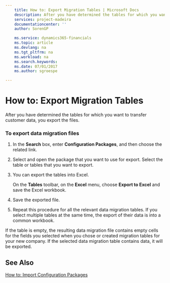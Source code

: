 ```yaml
---
    title: How to: Export Migration Tables | Microsoft Docs
    description: After you have determined the tables for which you want to transfer customer data, you export the files.
    services: project-madeira
    documentationcenter: ''
    author: SorenGP

    ms.service: dynamics365-financials
    ms.topic: article
    ms.devlang: na
    ms.tgt_pltfrm: na
    ms.workload: na
    ms.search.keywords:
    ms.date: 07/01/2017
    ms.author: sgroespe

---
```

# How to: Export Migration Tables
After you have determined the tables for which you want to transfer customer data, you export the files.  
  
### To export data migration files  
  
1.  In the **Search** box, enter **Configuration Packages**, and then choose the related link.  
  
2.  Select and open the package that you want to use for export. Select the table or tables that you want to export.  
  
3.  You can export the tables into Excel.  
  
     On the **Tables** toolbar, on the **Excel** menu, choose **Export to Excel** and save the Excel workbook.  
  
4.  Save the exported file.  
  
5.  Repeat this procedure for all the relevant data migration tables. If you select multiple tables at the same time, the export of their data is into a common workbook.  
  
 If the table is empty, the resulting data migration file contains empty cells for the fields you selected when you chose or created migration tables for your new company. If the selected data migration table contains data, it will be exported.  
  
## See Also  
 [How to: Import Configuration Packages](../how-to-import-configuration-packages.md)
